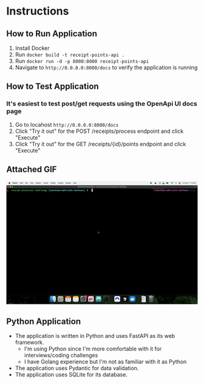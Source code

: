 # Instructions

## How to Run Application

1. Install Docker
2. Run `docker build -t receipt-points-api .`
3. Run `docker run -d -p 8000:8000 receipt-points-api`
4. Navigate to `http://0.0.0.0:8000/docs` to verify the application is running

## How to Test Application

### It's easiest to test post/get requests using the OpenApi UI docs page

1. Go to locahost `http://0.0.0.0:8000/docs`
2. Click "Try it out" for the POST /receipts/process endpoint and click "Execute"
3. Click "Try it out" for the GET /receipts/{id}/points endpoint and click "Execute"

## Attached GIF

![Receipt Points API](./ExampleTest.gif)

## Python Application

- The application is written in Python and uses FastAPI as its web framework.
    - I'm using Python since I'm more comfortable with it for interviews/coding challenges
    - I have Golang experience but I'm not as familiar with it as Python
- The application uses Pydantic for data validation.
- The application uses SQLite for its database.